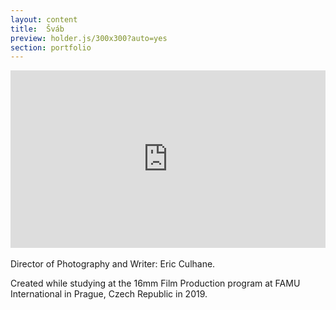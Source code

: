 ```yaml
---
layout: content
title:  Šváb
preview: holder.js/300x300?auto=yes
section: portfolio
---
```


<div style="padding:56.31% 0 0 0;position:relative;"><iframe src="https://player.vimeo.com/video/326200777" style="position:absolute;top:0;left:0;width:100%;height:100%;" frameborder="0" allow="autoplay; fullscreen" allowfullscreen></iframe></div><script src="https://player.vimeo.com/api/player.js"></script>

<br>
Director of Photography and Writer: Eric Culhane.

Created while studying at the 16mm Film Production program at FAMU International in Prague, Czech Republic in 2019.
